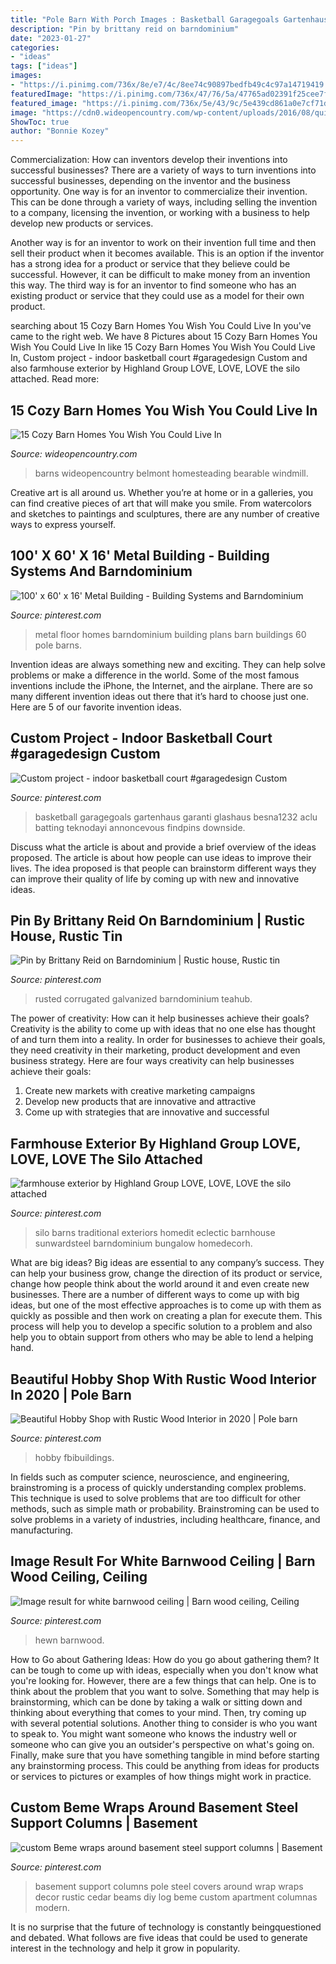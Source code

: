 ```yaml
---
title: "Pole Barn With Porch Images : Basketball Garagegoals Gartenhaus Garanti Glashaus Besna1232 Aclu Batting Teknodayi Annoncevous Findpins Downside"
description: "Pin by brittany reid on barndominium"
date: "2023-01-27"
categories:
- "ideas"
tags: ["ideas"]
images:
- "https://i.pinimg.com/736x/8e/e7/4c/8ee74c90897bedfb49c4c97a14719419.jpg"
featuredImage: "https://i.pinimg.com/736x/47/76/5a/47765ad02391f25cee7f260b49f985c7.jpg"
featured_image: "https://i.pinimg.com/736x/5e/43/9c/5e439cd861a0e7cf71dc2061ecbded9c.jpg"
image: "https://cdn0.wideopencountry.com/wp-content/uploads/2016/08/quilt-2686511_1920.jpg"
ShowToc: true
author: "Bonnie Kozey"
---
```



Commercialization: How can inventors develop their inventions into successful businesses?
There are a variety of ways to turn inventions into successful businesses, depending on the inventor and the business opportunity. 
One way is for an inventor to commercialize their invention. This can be done through a variety of ways, including selling the invention to a company, licensing the invention, or working with a business to help develop new products or services. 

Another way is for an inventor to work on their invention full time and then sell their product when it becomes available. This is an option if the inventor has a strong idea for a product or service that they believe could be successful. However, it can be difficult to make money from an invention this way. 
The third way is for an inventor to find someone who has an existing product or service that they could use as a model for their own product.

	

		
searching about 15 Cozy Barn Homes You Wish You Could Live In you've came to the right web. We have 8 Pictures about 15 Cozy Barn Homes You Wish You Could Live In like 15 Cozy Barn Homes You Wish You Could Live In, Custom project - indoor basketball court #garagedesign Custom and also farmhouse exterior by Highland Group LOVE, LOVE, LOVE the silo attached. Read more:
		
    
## 15 Cozy Barn Homes You Wish You Could Live In

<img loading=lazy src="https://cdn0.wideopencountry.com/wp-content/uploads/2016/08/quilt-2686511_1920.jpg" onerror="this.onerror=null;this.src='https://tse2.mm.bing.net/th?id=OIP.4tH_GxW1nLhf_GdQWvtc6QHaE5&amp;pid=15.1';" alt="15 Cozy Barn Homes You Wish You Could Live In">

_Source: wideopencountry.com_

>barns wideopencountry belmont homesteading bearable windmill. 

	

Creative art is all around us. Whether you’re at home or in a galleries, you can find creative pieces of art that will make you smile. From watercolors and sketches to paintings and sculptures, there are any number of creative ways to express yourself.

    
## 100&#039; X 60&#039; X 16&#039; Metal Building - Building Systems And Barndominium

<img loading=lazy src="https://i.pinimg.com/736x/52/2a/f0/522af0c0bf8406b6696eab764f4778c9.jpg" onerror="this.onerror=null;this.src='https://tse3.mm.bing.net/th?id=OIP.asB083iFSXN2FPSES3yrAwHaEK&amp;pid=15.1';" alt="100&#039; x 60&#039; x 16&#039; Metal Building - Building Systems and Barndominium">

_Source: pinterest.com_

>metal floor homes barndominium building plans barn buildings 60 pole barns. 

	

Invention ideas are always something new and exciting. They can help solve problems or make a difference in the world. Some of the most famous inventions include the iPhone, the Internet, and the airplane. There are so many different invention ideas out there that it’s hard to choose just one. Here are 5 of our favorite invention ideas.

    
## Custom Project - Indoor Basketball Court #garagedesign Custom

<img loading=lazy src="https://i.pinimg.com/736x/47/76/5a/47765ad02391f25cee7f260b49f985c7.jpg" onerror="this.onerror=null;this.src='https://tse1.mm.bing.net/th?id=OIP.sQiGZh2-GHGgEO5EsD5U9wHaNK&amp;pid=15.1';" alt="Custom project - indoor basketball court #garagedesign Custom">

_Source: pinterest.com_

>basketball garagegoals gartenhaus garanti glashaus besna1232 aclu batting teknodayi annoncevous findpins downside. 

	

Discuss what the article is about and provide a brief overview of the ideas proposed.
The article is about how people can use ideas to improve their lives. The idea proposed is that people can brainstorm different ways they can improve their quality of life by coming up with new and innovative ideas.

    
## Pin By Brittany Reid On Barndominium | Rustic House, Rustic Tin

<img loading=lazy src="https://i.pinimg.com/736x/5e/43/9c/5e439cd861a0e7cf71dc2061ecbded9c.jpg" onerror="this.onerror=null;this.src='https://tse1.mm.bing.net/th?id=OIP.kYvYacbE07Ae5uSnrRqjKQHaLN&amp;pid=15.1';" alt="Pin by Brittany Reid on Barndominium | Rustic house, Rustic tin">

_Source: pinterest.com_

>rusted corrugated galvanized barndominium teahub. 

	

The power of creativity: How can it help businesses achieve their goals?
Creativity is the ability to come up with ideas that no one else has thought of and turn them into a reality. In order for businesses to achieve their goals, they need creativity in their marketing, product development and even business strategy. Here are four ways creativity can help businesses achieve their goals: 
1. Create new markets with creative marketing campaigns 
2. Develop new products that are innovative and attractive 
3. Come up with strategies that are innovative and successful 

    
## Farmhouse Exterior By Highland Group LOVE, LOVE, LOVE The Silo Attached

<img loading=lazy src="https://i.pinimg.com/736x/1b/c7/8c/1bc78c22abed2350c1cbde041769e80e.jpg" onerror="this.onerror=null;this.src='https://tse3.mm.bing.net/th?id=OIP.qKYX9_VPWGtUm4d4yigaJQHaFz&amp;pid=15.1';" alt="farmhouse exterior by Highland Group LOVE, LOVE, LOVE the silo attached">

_Source: pinterest.com_

>silo barns traditional exteriors homedit eclectic barnhouse sunwardsteel barndominium bungalow homedecorh. 

	

What are big ideas?
Big ideas are essential to any company’s success. They can help your business grow, change the direction of its product or service, change how people think about the world around it and even create new businesses. There are a number of different ways to come up with big ideas, but one of the most effective approaches is to come up with them as quickly as possible and then work on creating a plan for execute them. This process will help you to develop a specific solution to a problem and also help you to obtain support from others who may be able to lend a helping hand.

    
## Beautiful Hobby Shop With Rustic Wood Interior In 2020 | Pole Barn

<img loading=lazy src="https://i.pinimg.com/736x/07/9f/e2/079fe256edfb0072c60f72789fa36c90.jpg" onerror="this.onerror=null;this.src='https://tse3.mm.bing.net/th?id=OIP.4SH4DgFHG-SlTXXVI5-3QwHaLH&amp;pid=15.1';" alt="Beautiful Hobby Shop with Rustic Wood Interior in 2020 | Pole barn">

_Source: pinterest.com_

>hobby fbibuildings. 

	

In fields such as computer science, neuroscience, and engineering, brainstroming is a process of quickly understanding complex problems. This technique is used to solve problems that are too difficult for other methods, such as simple math or probability. Brainstroming can be used to solve problems in a variety of industries, including healthcare, finance, and manufacturing.

    
## Image Result For White Barnwood Ceiling | Barn Wood Ceiling, Ceiling

<img loading=lazy src="https://i.pinimg.com/736x/8e/e7/4c/8ee74c90897bedfb49c4c97a14719419.jpg" onerror="this.onerror=null;this.src='https://tse4.mm.bing.net/th?id=OIP.Zwxi2Qa6bkKXbTQiU54QfgHaJ3&amp;pid=15.1';" alt="Image result for white barnwood ceiling | Barn wood ceiling, Ceiling">

_Source: pinterest.com_

>hewn barnwood. 

	

How to Go about Gathering Ideas: How do you go about gathering them?
It can be tough to come up with ideas, especially when you don't know what you're looking for. However, there are a few things that can help. One is to think about the problem that you want to solve. Something that may help is brainstorming, which can be done by taking a walk or sitting down and thinking about everything that comes to your mind. Then, try coming up with several potential solutions. Another thing to consider is who you want to speak to. You might want someone who knows the industry well or someone who can give you an outsider's perspective on what's going on. Finally, make sure that you have something tangible in mind before starting any brainstorming process. This could be anything from ideas for products or services to pictures or examples of how things might work in practice.

    
## Custom Beme Wraps Around Basement Steel Support Columns | Basement

<img loading=lazy src="https://i.pinimg.com/736x/4c/6d/d5/4c6dd599f5c75647cc53e62e9e6d656d--basement-ideas-beams.jpg" onerror="this.onerror=null;this.src='https://tse4.mm.bing.net/th?id=OIP.07rZ9G3Wmq2Z5hsLT6M7OAHaLD&amp;pid=15.1';" alt="custom Beme wraps around basement steel support columns | Basement">

_Source: pinterest.com_

>basement support columns pole steel covers around wrap wraps decor rustic cedar beams diy log beme custom apartment columnas modern. 

	

It is no surprise that the future of technology is constantly beingquestioned and debated. What follows are five ideas that could be used to generate interest in the technology and help it grow in popularity.

